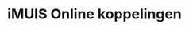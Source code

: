 ---
title: iMUIS Online koppelingen
key: muis
image: /images/@stock/Logos/muis-koppelingen.png
link_to: /koppelingen/muis
klass: boekhoud
layout: koppelingen
referral-url: https://www.muis.nl/demo-aanvraag/
---